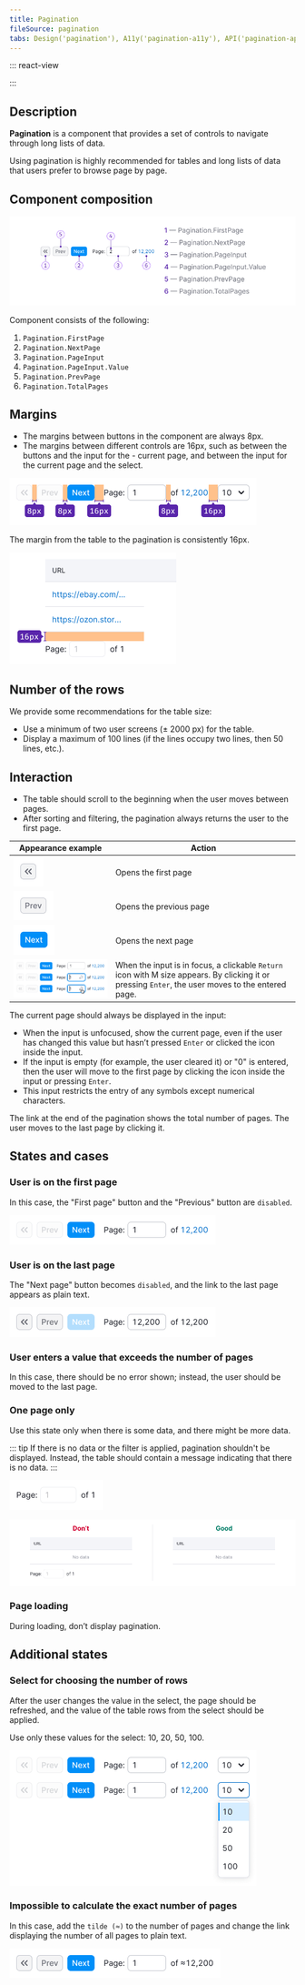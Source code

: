 ```yaml
---
title: Pagination
fileSource: pagination
tabs: Design('pagination'), A11y('pagination-a11y'), API('pagination-api'), Example('pagination-code'), Changelog('pagination-changelog')
---
```


::: react-view

<script lang="tsx">
import React from 'react';

import Pagination from 'intergalactic/pagination';
import PlaygroundGeneration from '@components/PlaygroundGeneration';

const App = PlaygroundGeneration(
  (createGroupWidgets) => {
    const { onChange, text } = createGroupWidgets('Pagination');

    const currentPage = text({
      key: 'currentPage',
      defaultValue: 1,
      label: 'CurrentPage',
    });

    const totalPages = text({
      key: 'totalPages',
      defaultValue: 122360,
      label: 'TotalPages',
    });

    return (
      <Pagination
        currentPage={currentPage}
        onCurrentPageChange={(value) => onChange('currentPage', value)}
        totalPages={totalPages}
      />
    );
  },
  {
    filterProps: ['onChange'],
  },
);
</script>

:::

## Description

**Pagination** is a component that provides a set of controls to navigate through long lists of data.

Using pagination is highly recommended for tables and long lists of data that users prefer to browse page by page.

## Component composition

![](static/pagination-composition.png)

Component consists of the following:

1. `Pagination.FirstPage`
2. `Pagination.NextPage`
3. `Pagination.PageInput`
4. `Pagination.PageInput.Value`
5. `Pagination.PrevPage`
6. `Pagination.TotalPages`

## Margins

- The margins between buttons in the component are always 8px.
- The margins between different controls are 16px, such as between the buttons and the input for the - current page, and between the input for the current page and the select.

![](static/margins.png)

The margin from the table to the pagination is consistently 16px.

![](static/margin-top.png)

## Number of the rows

We provide some recommendations for the table size:

- Use a minimum of two user screens (± 2000 px) for the table.
- Display a maximum of 100 lines (if the lines occupy two lines, then 50 lines, etc.).

## Interaction

- The table should scroll to the beginning when the user moves between pages.
- After sorting and filtering, the pagination always returns the user to the first page.

| Appearance example                | Action          |
| --------------------------------- | --------------- |
| ![](static/secondary-button.png)  | Opens the first page                                                                                                                              |
| ![](static/secondary-button-2.png) | Opens the previous page                                                                                                                           |
| ![](static/primary-button.png)     | Opens the next page                                                                                                                               |
| ![](static/steps.png)              | When the input is in focus, a clickable `Return` icon with M size appears. By clicking it or pressing `Enter`, the user moves to the entered page. |

The current page should always be displayed in the input:

- When the input is unfocused, show the current page, even if the user has changed this value but hasn’t pressed `Enter` or clicked the icon inside the input.
- If the input is empty (for example, the user cleared it) or "0" is entered, then the user will move to the first page by clicking the icon inside the input or pressing `Enter`.
- This input restricts the entry of any symbols except numerical characters.

The link at the end of the pagination shows the total number of pages. The user moves to the last page by clicking it.

## States and cases

### User is on the first page

In this case, the "First page" button and the "Previous" button are `disabled`.

![](static/first-page.png)

### User is on the last page

The "Next page" button becomes `disabled`, and the link to the last page appears as plain text.

![](static/last-page.png)

### User enters a value that exceeds the number of pages

In this case, there should be no error shown; instead, the user should be moved to the last page.

### One page only

Use this state only when there is some data, and there might be more data.

::: tip
If there is no data or the filter is applied, pagination shouldn't be displayed. Instead, the table should contain a message indicating that there is no data.
:::

![](static/one-page.png)

![](static/empty-yes-no.png)

### Page loading

During loading, don’t display pagination.

## Additional states

### Select for choosing the number of rows

After the user changes the value in the select, the page should be refreshed, and the value of the table rows from the select should be applied.

Use only these values for the select: 10, 20, 50, 100.

![](static/page-select.png)

### Impossible to calculate the exact number of pages

In this case, add the `tilde (≈)` to the number of pages and change the link displaying the number of all pages to plain text.

![](static/undefined-number.png)

